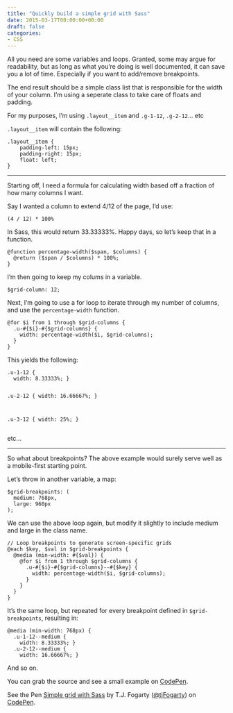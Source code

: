 ```yaml
---
title: "Quickly build a simple grid with Sass"
date: 2015-03-17T00:00:00+00:00
draft: false
categories: 
- CSS
---
```

<p>All you need are some variables and loops. Granted, some may argue for readability, but as long as what you&#8217;re doing is well documented, it can save you a lot of time. Especially if you want to add/remove breakpoints.</p>
<p>The end result should be a simple class list that is responsible for the width of your column. I&#8217;m using a seperate class to take care of floats and padding.</p>
<p>For my purposes, I&#8217;m using <code>.layout__item</code> and <code>.g-1-12</code>, <code>.g-2-12</code>&#8230; etc</p>
<p><code>.layout__item</code> will contain the following:</p>
<pre><code class="language-css">.layout__item {
    padding-left: 15px;
    padding-right: 15px;
    float: left;
}</code></pre>
<hr />
<p>Starting off, I need a formula for calculating width based off a fraction of how many columns I want. </p>
<p>Say I wanted a column to extend 4/12 of the page, I&#8217;d use:</p>
<p><code>(4 / 12) * 100%</code> </p>
<p>In Sass, this would return 33.33333%. Happy days, so let&#8217;s  keep that in a function.</p>
<pre><code class="language-language-scss">@function percentage-width($span, $columns) {
  @return ($span / $columns) * 100%;
}</code></pre>
<p>I&#8217;m then going to keep my colums in a variable.</p>
<pre><code class="language-language-scss">$grid-column: 12;</code></pre>
<p>Next, I&#8217;m going to use a for loop to iterate through my number of columns, and use the <code>percentage-width</code> function.</p>
<pre><code class="language-language-scss">@for $i from 1 through $grid-columns {
  .u-#{$i}-#{$grid-columns} {
    width: percentage-width($i, $grid-columns);
  }
}</code></pre>
<p>This yields the following:</p>
<pre><code class="language-css">.u-1-12 {
  width: 8.33333%; }

.u-2-12 {
  width: 16.66667%; }

.u-3-12 {
  width: 25%; }</code></pre>
<p>etc&#8230;</p>
<hr />
<p>So what about breakpoints? The above example would surely serve well as a mobile-first starting point.</p>
<p>Let&#8217;s throw in another variable, a map:</p>
<pre><code class="language-language-scss">$grid-breakpoints: (
  medium: 768px,
  large: 960px
);</code></pre>
<p>We can use the above loop again, but modify it slightly to include medium and large in the class name.</p>
<pre><code class="language-language-scss">// Loop breakpoints to generate screen-specific grids
@each $key, $val in $grid-breakpoints {
  @media (min-width: #{$val}) {
    @for $i from 1 through $grid-columns {
      .u-#{$i}-#{$grid-columns}--#{$key} {
        width: percentage-width($i, $grid-columns);
      }
    }
  }
}</code></pre>
<p>It&#8217;s the same loop, but repeated for every breakpoint defined in <code>$grid-breakpoints</code>, resulting in:</p>
<pre><code class="language-css">@media (min-width: 768px) {
  .u-1-12--medium {
    width: 8.33333%; }
  .u-2-12--medium {
    width: 16.66667%; }</code></pre>
<p>And so on.</p>
<p>You can grab the source and see a small example on <a href="http://codepen.io/tjFogarty/pen/KwrRex">CodePen</a>.</p>
<p data-height="268" data-theme-id="0" data-slug-hash="KwrRex" data-default-tab="result" data-user="tjFogarty" class="codepen">See the Pen <a href="http://codepen.io/tjFogarty/pen/KwrRex/">Simple grid with Sass</a> by T.J. Fogarty (<a href="http://codepen.io/tjFogarty">@tjFogarty</a>) on <a href="http://codepen.io">CodePen</a>.</p>
<script async src="//assets.codepen.io/assets/embed/ei.js"></script>